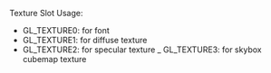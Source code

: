 Texture Slot Usage: 
- GL_TEXTURE0: for font
- GL_TEXTURE1: for diffuse texture
- GL_TEXTURE2: for specular texture
_ GL_TEXTURE3: for skybox cubemap texture